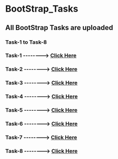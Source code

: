 # BootStrap_Tasks
## All BootStrap Tasks are uploaded
### Task-1 to Task-8
### Task-1 --------> [Click Here](https://amit2908kumar.github.io/BootStrap_Tasks/Task-1.html)
### Task-2 --------> [Click Here](https://amit2908kumar.github.io/BootStrap_Tasks/Task-2.html)
### Task-3 --------> [Click Here](https://amit2908kumar.github.io/BootStrap_Tasks/Task-3.html)
### Task-4 --------> [Click Here](https://amit2908kumar.github.io/BootStrap_Tasks/Task-4.html)
### Task-5 --------> [Click Here](https://amit2908kumar.github.io/BootStrap_Tasks/Task-5.html)
### Task-6 --------> [Click Here](https://amit2908kumar.github.io/BootStrap_Tasks/Task-6.html)
### Task-7 --------> [Click Here](https://amit2908kumar.github.io/BootStrap_Tasks/Task-7.html)
### Task-8 --------> [Click Here](https://amit2908kumar.github.io/BootStrap_Tasks/Task-8.html)
